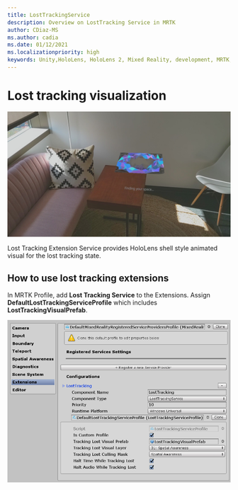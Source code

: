 ```yaml
---
title: LostTrackingService
description: Overview on LostTracking Service in MRTK
author: CDiaz-MS
ms.author: cadia
ms.date: 01/12/2021
ms.localizationpriority: high
keywords: Unity,HoloLens, HoloLens 2, Mixed Reality, development, MRTK,
---
```


# Lost tracking visualization

![Lost Tracking](../images/lost-tracking/LostTrackingVisualization.jpg)

Lost Tracking Extension Service provides HoloLens shell style animated visual for the lost tracking state.

## How to use lost tracking extensions

In MRTK Profile, add **Lost Tracking Service** to the Extensions. Assign **DefaultLostTrackingServiceProfile** which includes **LostTrackingVisualPrefab**.

<img src="../images/lost-tracking/LostTracking_Extensions.png" width="550" alt="Lost Tracking Extension">
